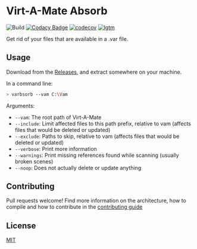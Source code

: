# Virt-A-Mate Absorb

![Build](https://github.com/acidbubbles/vam-varbsorb/workflows/Build/badge.svg) [![Codacy Badge](https://api.codacy.com/project/badge/Grade/1b8474c95a0b4910a731c80f527d25da)](https://app.codacy.com/manual/acidbubbles/vam-varbsorb?utm_source=github.com&utm_medium=referral&utm_content=acidbubbles/vam-varbsorb&utm_campaign=Badge_Grade_Dashboard) [![codecov](https://codecov.io/gh/acidbubbles/vam-varbsorb/branch/master/graph/badge.svg)](https://codecov.io/gh/acidbubbles/vam-varbsorb) [![lgtm](https://img.shields.io/lgtm/alerts/g/acidbubbles/vam-varbsorb.svg?logo=lgtm&logoWidth=18)](https://lgtm.com/projects/g/acidbubbles/vam-varbsorb/alerts/)

Get rid of your files that are available in a .var file.

## Usage

Download from the [Releases](https://github.com/acidbubbles/vam-varbsorb/releases), and extract somewhere on your machine.

In a command line:

```bash
> varbsorb --vam C:\Vam
```

Arguments:

- `--vam`: The root path of Virt-A-Mate
- `--include`: Limit affected files to this path prefix, relative to vam (affects files that would be deleted or updated)
- `--exclude`: Paths to skip, relative to vam (affects files that would be deleted or updated)
- `--verbose`: Print more information
- `--warnings`: Print missing references found while scanning (usually broken scenes)
- `--noop`: Does not actually delete or update anything

## Contributing

Pull requests welcome! Find more information on the architecture, how to compile and how to contribute in the [contributing guide](CONTRIBUTING.md)

## License

[MIT](./LICENSE.md)
